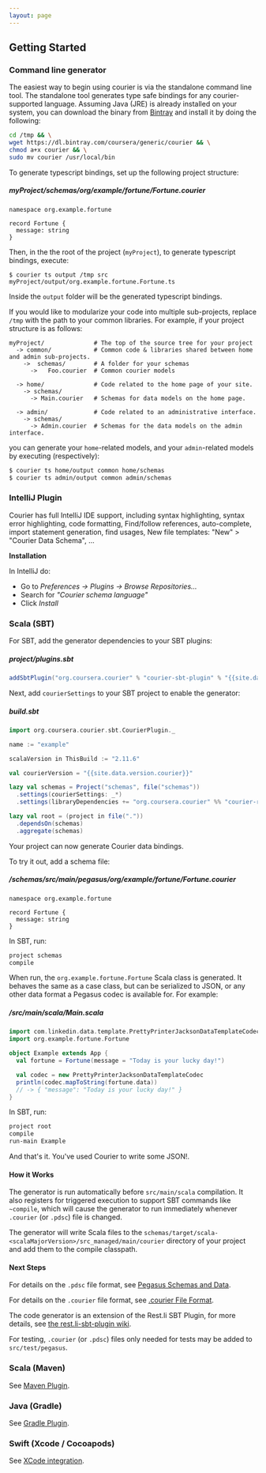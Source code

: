 ```yaml
---
layout: page
---
```


Getting Started
---------------

### Command line generator

The easiest way to begin using courier is via the standalone command line tool. The standalone tool
generates type safe bindings for any courier-supported language. Assuming Java (JRE) is already
installed on your system, you can download the binary from
[Bintray](https://dl.bintray.com/coursera/generic/courier) and install it by doing the following:

~~~sh
cd /tmp && \
wget https://dl.bintray.com/coursera/generic/courier && \
chmod a+x courier && \
sudo mv courier /usr/local/bin
~~~

To generate typescript bindings, set up the following project structure:

##### myProject/schemas/org/example/fortune/Fortune.courier

~~~
namespace org.example.fortune

record Fortune {
  message: string
}
~~~

Then, in the the root of the project (`myProject`), to generate typescript bindings, execute:

~~~
$ courier ts output /tmp src
myProject/output/org.example.fortune.Fortune.ts
~~~

Inside the `output` folder will be the generated typescript bindings.

If you would like to modularize your code into multiple sub-projects, replace `/tmp` with the path
to your common libraries. For example, if your project structure is as follows:

~~~
myProject/              # The top of the source tree for your project
  -> common/            # Common code & libraries shared between home and admin sub-projects.
    ->  schemas/        # A folder for your schemas
      ->   Foo.courier  # Common courier models

  -> home/              # Code related to the home page of your site.
    -> schemas/
      -> Main.courier   # Schemas for data models on the home page.

  -> admin/             # Code related to an administrative interface.
    -> schemas/
      -> Admin.courier  # Schemas for the data models on the admin interface.
~~~

you can generate your `home`-related models, and your `admin`-related models by executing
(respectively):

~~~sh
$ courier ts home/output common home/schemas
$ courier ts admin/output common admin/schemas
~~~

### IntelliJ Plugin

Courier has full IntelliJ IDE support, including syntax highlighting, syntax error highlighting,
code formatting, Find/follow references, auto-complete, import statement
generation, find usages, New file templates: "New" > "Courier Data Schema", ...

**Installation**

In IntelliJ do:

* Go to *Preferences -> Plugins -> Browse Repositories...*
* Search for *"Courier schema language"*
* Click *Install*


### Scala (SBT)
For SBT, add the generator dependencies to your SBT plugins:

##### project/plugins.sbt

~~~ scala
addSbtPlugin("org.coursera.courier" % "courier-sbt-plugin" % "{{site.data.version.courier}}")
~~~

Next, add `courierSettings` to your SBT project to enable the generator:

##### build.sbt

~~~ scala
import org.coursera.courier.sbt.CourierPlugin._

name := "example"

scalaVersion in ThisBuild := "2.11.6"

val courierVersion = "{{site.data.version.courier}}"

lazy val schemas = Project("schemas", file("schemas"))
  .settings(courierSettings: _*)
  .settings(libraryDependencies += "org.coursera.courier" %% "courier-runtime" % courierVersion)

lazy val root = (project in file("."))
  .dependsOn(schemas)
  .aggregate(schemas)
~~~

Your project can now generate Courier data bindings.

To try it out, add a schema file:

##### /schemas/src/main/pegasus/org/example/fortune/Fortune.courier

~~~
namespace org.example.fortune

record Fortune {
  message: string
}
~~~

In SBT, run:

~~~sh
project schemas
compile
~~~

When run, the `org.example.fortune.Fortune` Scala class is generated. It behaves the same as
a case class, but can be serialized to JSON, or any other data format a Pegasus codec is available
for.  For example:

##### /src/main/scala/Main.scala

~~~ scala
import com.linkedin.data.template.PrettyPrinterJacksonDataTemplateCodec
import org.example.fortune.Fortune

object Example extends App {
  val fortune = Fortune(message = "Today is your lucky day!")

  val codec = new PrettyPrinterJacksonDataTemplateCodec
  println(codec.mapToString(fortune.data))
  // -> { "message": "Today is your lucky day!" }
}
~~~

In SBT, run:

~~~sh
project root
compile
run-main Example
~~~

And that's it.  You've used Courier to write some JSON!.

#### How it Works

The generator is run automatically before `src/main/scala` compilation. It also registers for
triggered execution to support SBT commands like `~compile`, which will cause the generator to
run immediately whenever `.courier` (or `.pdsc`) file is changed.

The generator will write Scala files to the `schemas/target/scala-<scalaMajorVersion>/src_managed/main/courier` directory of
your project and add them to the compile classpath.

#### Next Steps

For details on the `.pdsc` file format, see
[Pegasus Schemas and Data](https://github.com/linkedin/rest.li/wiki/DATA-Data-Schema-and-Templates).

For details on the `.courier` file format, see
[.courier File Format](https://github.com/coursera/courier/blob/master/grammar/README.md).

The code generator is an extension of the Rest.li SBT Plugin, for more details, see
[the rest.li-sbt-plugin wiki](https://github.com/linkedin/rest.li-sbt-plugin).

For testing,
`.courier` (or `.pdsc`) files only needed for tests may be added to `src/test/pegasus`.

### Scala (Maven)

See [Maven Plugin](https://github.com/coursera/courier/tree/master/maven-plugin).

### Java (Gradle)

See [Gradle Plugin](https://github.com/coursera/courier/tree/master/gradle-plugin).

### Swift (Xcode / Cocoapods)

See [XCode integration](https://github.com/coursera/courier/tree/master/swift#courier-data-binding-generator-for-swift).
